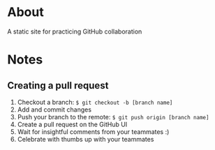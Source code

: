 # About
A static site for practicing GitHub collaboration 

# Notes
## Creating a pull request
1. Checkout a branch: `$ git checkout -b [branch name]`
2. Add and commit changes 
3. Push your branch to the remote: `$ git push origin [branch name]`
4. Create a pull request on the GitHub UI
5. Wait for insightful comments from your teammates :)
6. Celebrate with thumbs up with your teammates 
